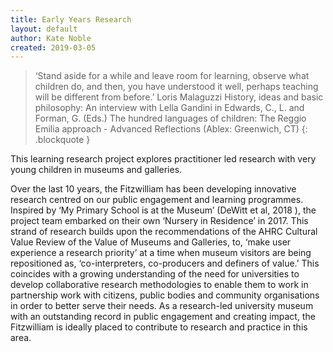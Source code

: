 ```yaml
---
title: Early Years Research
layout: default
author: Kate Noble
created: 2019-03-05
---
```

>‘Stand aside for a while and leave room for learning, observe what children do, and then, you have understood it well, perhaps teaching will be different from before.’ Loris Malaguzzi History, ideas and basic philosophy: An interview with Lella Gandini in Edwards, C., L. and Forman, G. (Eds.) The hundred languages of children: The Reggio Emilia approach - Advanced Reflections (Ablex: Greenwich, CT)
{: .blockquote }

This learning research project explores practitioner led research with very young children in museums and galleries.

Over the last 10 years, the Fitzwilliam has been developing innovative research centred on our public engagement and learning programmes.  Inspired by ‘My Primary School is at the Museum’ (DeWitt et al, 2018 ), the project team embarked on their own ‘Nursery in Residence’ in 2017. This strand of research builds upon the recommendations of the AHRC Cultural Value Review of the Value of Museums and Galleries, to, ‘make user experience a research priority’ at a time when museum visitors are being repositioned as, ‘co-interpreters, co-producers and definers of value.’  This coincides with a growing understanding of the need for universities to develop collaborative research methodologies to enable them to work in partnership work with citizens, public bodies and community organisations in order to better serve their needs.  As a research-led university museum with an outstanding record in public engagement and creating impact, the Fitzwilliam is ideally placed to contribute to research and practice in this area.
